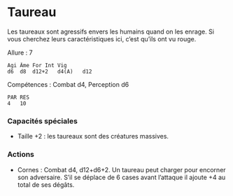 
# Taureau
Les taureaux sont agressifs envers les humains quand on les enrage. Si vous cherchez leurs caractéristiques ici, c’est qu’ils ont vu rouge.

Allure : 7
```
Agi	Âme	For	Int	Vig
d6	d8	d12+2	d4(A)	d12
```
Compétences : Combat d4, Perception d6
```
PAR	RES
4	10
```
### Capacités spéciales
- Taille +2 : les taureaux sont des créatures massives.

### Actions
- Cornes : Combat d4, d12+d6+2. Un taureau peut charger pour encorner son adversaire. S’il se déplace de 6 cases avant l’attaque il ajoute +4 au total de ses dégâts.
